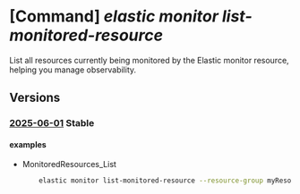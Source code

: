 # [Command] _elastic monitor list-monitored-resource_

List all resources currently being monitored by the Elastic monitor resource, helping you manage observability.

## Versions

### [2025-06-01](/Resources/mgmt-plane/L3N1YnNjcmlwdGlvbnMve30vcmVzb3VyY2Vncm91cHMve30vcHJvdmlkZXJzL21pY3Jvc29mdC5lbGFzdGljL21vbml0b3JzL3t9L2xpc3Rtb25pdG9yZWRyZXNvdXJjZXM=/2025-06-01.xml) **Stable**

<!-- mgmt-plane /subscriptions/{}/resourcegroups/{}/providers/microsoft.elastic/monitors/{}/listmonitoredresources 2025-06-01 -->

#### examples

- MonitoredResources_List
    ```bash
        elastic monitor list-monitored-resource --resource-group myResourceGroup --monitor-name myMonitor
    ```
